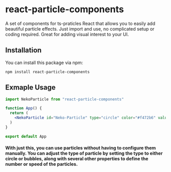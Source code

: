 # react-particle-components
A set of components for ts-praticles React that allows you to easily add beautiful particle effects. Just import and use, no complicated setup or coding required. Great for adding visual interest to your UI.

## Installation
You can install this package via npm:
```base
npm install react-particle-components
```

## Exmaple Usage
```jsx
import NekoParticle from "react-particle-components"

function App() {
  return (
    <NekoParticle id="Neko-Particle" type="circle" color="#f472b6" value={100} />
  )
}

export default App
```

#### With just this, you can use particles without having to configure them manually. You can adjust the type of particle by setting the type to either circle or bubbles, along with several other properties to define the number or speed of the particles.